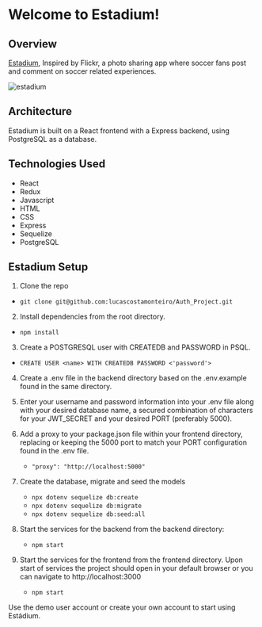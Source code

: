 # Welcome to Estadium!

## Overview
[Estadium](https://estadium.herokuapp.com/), Inspired by Flickr, a photo sharing app where soccer fans post and comment on soccer related experiences.

![estadium](https://user-images.githubusercontent.com/79651942/161883512-0f0367ef-36a6-4de0-a509-1262cd68ae05.png)

## Architecture
Estadium is built on a React frontend with a Express backend, using PostgreSQL as a database.

## Technologies Used
* React
* Redux
* Javascript
* HTML
* CSS
* Express
* Sequelize
* PostgreSQL

## Estadium Setup

1. Clone the repo
  *  `git clone git@github.com:lucascostamonteiro/Auth_Project.git`

2. Install dependencies from the root directory.
  *  `npm install`

3. Create a POSTGRESQL user with CREATEDB and PASSWORD in PSQL.
  * `CREATE USER <name> WITH CREATEDB PASSWORD <'password'>`

4. Create a .env file in the backend directory based on the .env.example found in the same directory.

5. Enter your username and password information into your .env file along with your desired database name, a secured combination of characters for your JWT_SECRET and your desired PORT (preferably 5000).

6. Add a proxy to your package.json file within your frontend directory, replacing or keeping the 5000 port to match your PORT configuration found in the .env file.
   * `"proxy": "http://localhost:5000"`

7. Create the database, migrate and seed the models
   * `npx dotenv sequelize db:create`
   * `npx dotenv sequelize db:migrate`
   * `npx dotenv sequelize db:seed:all`

8. Start the services for the backend from the backend directory:
   * `npm start`

9. Start the services for the frontend from the frontend directory. Upon start of services the project should open in your default browser or you can navigate to http://localhost:3000
   * `npm start`

Use the demo user account or create your own account to start using Estádium.

